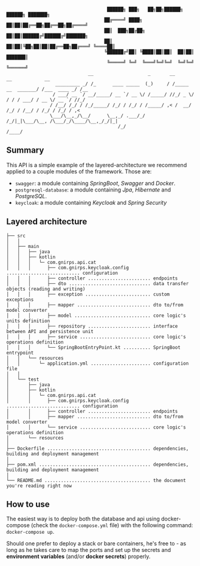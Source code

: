                                          ██████╗ ███╗   ██╗██╗██████╗ ██████╗ ███████╗
                                        ██╔════╝ ████╗  ██║██║██╔══██╗██╔══██╗██╔════╝
                                        ██║  ███╗██╔██╗ ██║██║██████╔╝██████╔╝███████╗
                                        ██║   ██║██║╚██╗██║██║██╔══██╗██╔═══╝ ╚════██║
                                        ╚██████╔╝██║ ╚████║██║██║  ██║██║     ███████║
                                         ╚═════╝ ╚═╝  ╚═══╝╚═╝╚═╝  ╚═╝╚═╝     ╚══════╝
                                  __                    _       __                   __            __  
                      _________ _/ /_      ____ _____  (_)     / /_____  __  _______/ /___  ____ _/ /__
                     / ___/ __ `/ __/_____/ __ `/ __ \/ /_____/ //_/ _ \/ / / / ___/ / __ \/ __ `/ //_/
                    / /__/ /_/ / /_/_____/ /_/ / /_/ / /_____/ ,< /  __/ /_/ / /__/ / /_/ / /_/ / ,<   
                    \___/\__,_/\__/      \__,_/ .___/_/     /_/|_|\___/\__, /\___/_/\____/\__,_/_/|_|  
                                             /_/                      /____/                           
       
## Summary

This API is a simple example of the layered-architecture we recommend applied to a couple modules of the framework. 
Those are:
- `swagger`: a module containing *SpringBoot*, *Swagger* and *Docker*.
- `postgresql-database`: a module containing *Jpa*, *Hibernate* and *PostgreSQL*.
- `keycloak`: a module containing *Keycloak* and *Spring Security*

## Layered architecture

    ├── src
    │   │
    │   ├── main
    │   │   ├── java
    │   │   ├── kotlin
    │   │   │   └─ com.gnirps.api.cat
    │   │   │      ├── com.gnirps.keycloak.config ........................... configuration
    │   │   │      ├── controller ....................... endpoints
    │   │   │      ├── dto .............................. data transfer objects (reading and writing)
    │   │   │      ├── exception ........................ custom exceptions
    │   │   │      ├── mapper ........................... dto to/from model converter 
    │   │   │      ├── model ............................ core logic's units definition
    │   │   │      ├── repository ....................... interface between API and persistence unit
    │   │   │      ├── service .......................... core logic's operations definition
    │   │   │      └── SpringBootEntryPoint.kt .......... SpringBoot entrypoint
    │   │   └── resources
    │   │       └─ application.yml ...................... configuration file
    │   │
    │   └── test
    │       ├── java
    │       ├── kotlin
    │       │   └─ com.gnirps.api.cat
    │       │      ├── com.gnirps.keycloak.config ........................... configuration
    │       │      ├── controller ....................... endpoints
    │       │      ├── mapper ........................... dto to/from model converter 
    │       │      └── service .......................... core logic's operations definition
    │       └── resources
    │
    ├── Dockerfile ...................................... dependencies, building and deployment management
    │
    ├── pom.xml ......................................... dependencies, building and deployment management
    │
    └── README.md ....................................... the document you're reading right now

## How to use

The easiest way is to deploy both the database and api using docker-compose (check the `docker-compose.yml` file) with 
the following command: `docker-compose up`.

Should one prefer to deploy a stack or bare containers, he's free to - as long as he takes care to map the ports and 
set up the secrets and **environment variables** (and/or **docker secrets**) properly.